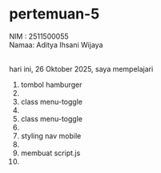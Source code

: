 # pertemuan-5

NIM : 2511500055<br>
Namaa: Aditya Ihsani Wijaya<br><br>

hari ini, 26 Oktober 2025, saya mempelajari
<ol>
<li>tombol hamburger<li>
<li>class menu-toggle<li>
<li>class menu-toggle<li>
<li>styling nav mobile<li>
<li>membuat script.js<li>

